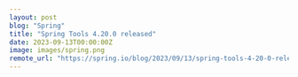 ```yaml
---
layout: post
blog: "Spring"
title: "Spring Tools 4.20.0 released"
date: 2023-09-13T00:00:00Z
image: images/spring.png
remote_url: "https://spring.io/blog/2023/09/13/spring-tools-4-20-0-released"
---
```

